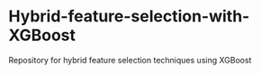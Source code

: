 # Hybrid-feature-selection-with-XGBoost
Repository for hybrid feature selection techniques using XGBoost
